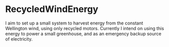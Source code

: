 # RecycledWindEnergy
I aim to set up a small system to harvest energy from the constant Wellington wind, using only recycled motors. Currently I intend on using this energy to power a small greenhouse, and as an emergency backup source of electricity.
